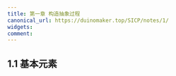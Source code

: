 ```yaml
---
title: 第一章 构造抽象过程
canonical_url: https://duinomaker.top/SICP/notes/1/
widgets:
comment:
---
```


## 1.1 基本元素